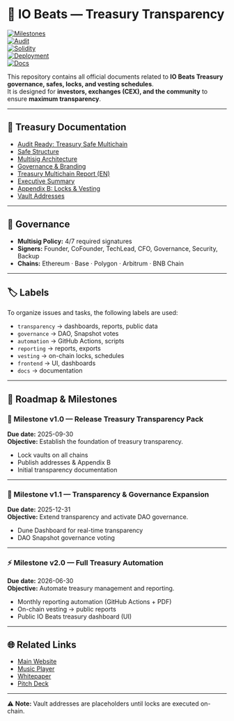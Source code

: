 # 💎 IO Beats — Treasury Transparency  

[![Milestones](https://img.shields.io/badge/Milestones-Roadmap-blue)](#-roadmap)  
[![Audit](https://img.shields.io/badge/Audit-Cyberscope-brightgreen.svg)](https://raw.githubusercontent.com/cyberscope-io/audits/main/iob/audit.pdf)  
[![Solidity](https://img.shields.io/badge/Solidity-0.8.24-blue.svg?logo=solidity)](https://docs.soliditylang.org/en/v0.8.24/)  
[![Deployment](https://img.shields.io/badge/Deployed-MultiChain-purple.svg)](https://github.com/iobeatss/IOB-Smart-contract#deployment)  
[![Docs](https://img.shields.io/badge/Docs-Available-brightgreen.svg)](https://github.com/iobeatss/iobeats-docs)  

This repository contains all official documents related to **IO Beats Treasury governance, safes, locks, and vesting schedules**.  
It is designed for **investors, exchanges (CEX), and the community** to ensure **maximum transparency**.

---

## 📄 Treasury Documentation
- [Audit Ready: Treasury Safe Multichain](./docs/IOB_Treasury_Safe_Multichain_AuditReady.pdf)  
- [Safe Structure](./docs/IOB_Safe_Structure.pdf)  
- [Multisig Architecture](./docs/IOB_Safe_Multisig_Architecture.pdf)  
- [Governance & Branding](./docs/IOB_Treasury_Governance.pdf)  
- [Treasury Multichain Report (EN)](./docs/IOB_Treasury_Multichain_EN_v1_fixed.pdf)  
- [Executive Summary](./docs/IOB_Treasury_Multichain_Executive_Summary.pdf)  
- [Appendix B: Locks & Vesting](./docs/IOB_Treasury_AppendixB_Locks_Vesting_v4.pdf)  
- [Vault Addresses](./docs/addresses.md)  

---

## 🔐 Governance
- **Multisig Policy:** 4/7 required signatures  
- **Signers:** Founder, CoFounder, TechLead, CFO, Governance, Security, Backup  
- **Chains:** Ethereum · Base · Polygon · Arbitrum · BNB Chain  

---

## 🏷 Labels
To organize issues and tasks, the following labels are used:  
- `transparency` → dashboards, reports, public data  
- `governance` → DAO, Snapshot votes  
- `automation` → GitHub Actions, scripts  
- `reporting` → reports, exports  
- `vesting` → on-chain locks, schedules  
- `frontend` → UI, dashboards  
- `docs` → documentation  

---

## 📌 Roadmap & Milestones

### 🚀 Milestone v1.0 — Release Treasury Transparency Pack  
**Due date:** 2025-09-30  
**Objective:** Establish the foundation of treasury transparency.  
- Lock vaults on all chains  
- Publish addresses & Appendix B  
- Initial transparency documentation  

---

### 🔎 Milestone v1.1 — Transparency & Governance Expansion  
**Due date:** 2025-12-31  
**Objective:** Extend transparency and activate DAO governance.  
- Dune Dashboard for real-time transparency  
- DAO Snapshot governance voting  

---

### ⚡ Milestone v2.0 — Full Treasury Automation  
**Due date:** 2026-06-30  
**Objective:** Automate treasury management and reporting.  
- Monthly reporting automation (GitHub Actions + PDF)  
- On-chain vesting → public reports  
- Public IO Beats treasury dashboard (UI)  

---

## 🌐 Related Links
- [Main Website](https://iobeats.com)  
- [Music Player](https://open.iobeats.com)  
- [Whitepaper](https://github.com/iobeatss/iobeats-docs/blob/main/iobeats-white-paper.pdf)  
- [Pitch Deck](https://github.com/iobeatss/iobeats-docs/blob/main/iobeats-pitch-deck.pdf)  

---

⚠️ **Note:** Vault addresses are placeholders until locks are executed on-chain.  
